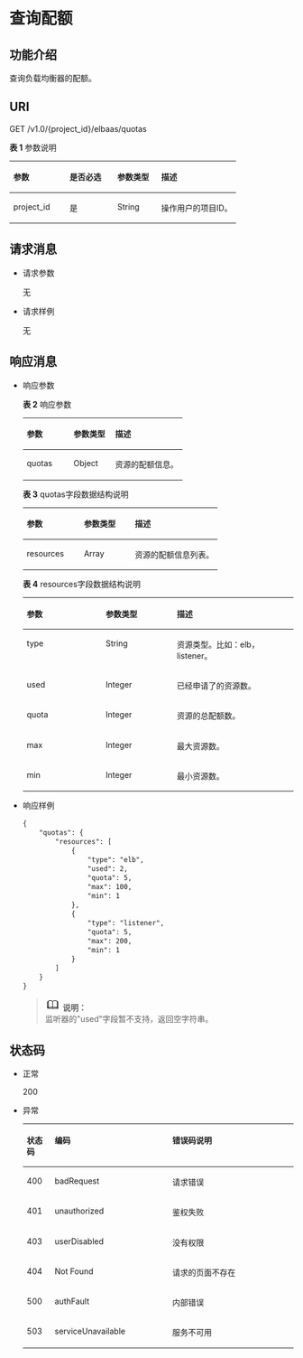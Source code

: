 # 查询配额<a name="zh-cn_topic_0096561521"></a>

## 功能介绍<a name="zh-cn_topic_0020100174_section33734921"></a>

查询负载均衡器的配额。

## URI<a name="zh-cn_topic_0020100174_section35178835"></a>

GET /v1.0/\{project\_id\}/elbaas/quotas

**表 1**  参数说明

<a name="zh-cn_topic_0020100174_table618348671617"></a>
<table><thead align="left"><tr id="zh-cn_topic_0020100174_row536444891617"><th class="cellrowborder" valign="top" width="24.81248124812481%" id="mcps1.2.5.1.1"><p id="zh-cn_topic_0020100174_p502363201617"><a name="zh-cn_topic_0020100174_p502363201617"></a><a name="zh-cn_topic_0020100174_p502363201617"></a>参数</p>
</th>
<th class="cellrowborder" valign="top" width="21.052105210521052%" id="mcps1.2.5.1.2"><p id="zh-cn_topic_0020100174_p426101401617"><a name="zh-cn_topic_0020100174_p426101401617"></a><a name="zh-cn_topic_0020100174_p426101401617"></a>是否必选</p>
</th>
<th class="cellrowborder" valign="top" width="19.36193619361936%" id="mcps1.2.5.1.3"><p id="zh-cn_topic_0020100174_p288693491617"><a name="zh-cn_topic_0020100174_p288693491617"></a><a name="zh-cn_topic_0020100174_p288693491617"></a>参数类型</p>
</th>
<th class="cellrowborder" valign="top" width="34.77347734773477%" id="mcps1.2.5.1.4"><p id="zh-cn_topic_0020100174_p567159381617"><a name="zh-cn_topic_0020100174_p567159381617"></a><a name="zh-cn_topic_0020100174_p567159381617"></a>描述</p>
</th>
</tr>
</thead>
<tbody><tr id="zh-cn_topic_0020100174_row305882841617"><td class="cellrowborder" valign="top" width="24.81248124812481%" headers="mcps1.2.5.1.1 "><p id="p87851816121312"><a name="p87851816121312"></a><a name="p87851816121312"></a>project_id</p>
</td>
<td class="cellrowborder" valign="top" width="21.052105210521052%" headers="mcps1.2.5.1.2 "><p id="zh-cn_topic_0020100174_p342304371617"><a name="zh-cn_topic_0020100174_p342304371617"></a><a name="zh-cn_topic_0020100174_p342304371617"></a>是</p>
</td>
<td class="cellrowborder" valign="top" width="19.36193619361936%" headers="mcps1.2.5.1.3 "><p id="zh-cn_topic_0020100174_p212019881617"><a name="zh-cn_topic_0020100174_p212019881617"></a><a name="zh-cn_topic_0020100174_p212019881617"></a>String</p>
</td>
<td class="cellrowborder" valign="top" width="34.77347734773477%" headers="mcps1.2.5.1.4 "><p id="zh-cn_topic_0020100174_p396394561617"><a name="zh-cn_topic_0020100174_p396394561617"></a><a name="zh-cn_topic_0020100174_p396394561617"></a>操作用户的项目ID。</p>
</td>
</tr>
</tbody>
</table>

## 请求消息<a name="zh-cn_topic_0020100174_section48174063"></a>

-   请求参数

    无


-   请求样例

    无


## 响应消息<a name="zh-cn_topic_0020100174_section30913391"></a>

-   响应参数

    **表 2**  响应参数

    <a name="zh-cn_topic_0020100174_table951448410185"></a>
    <table><thead align="left"><tr id="zh-cn_topic_0020100174_row269956210185"><th class="cellrowborder" valign="top" width="29.330000000000002%" id="mcps1.2.4.1.1"><p id="zh-cn_topic_0020100174_p1733794910185"><a name="zh-cn_topic_0020100174_p1733794910185"></a><a name="zh-cn_topic_0020100174_p1733794910185"></a>参数</p>
    </th>
    <th class="cellrowborder" valign="top" width="26.119999999999997%" id="mcps1.2.4.1.2"><p id="zh-cn_topic_0020100174_p6219660010185"><a name="zh-cn_topic_0020100174_p6219660010185"></a><a name="zh-cn_topic_0020100174_p6219660010185"></a>参数类型</p>
    </th>
    <th class="cellrowborder" valign="top" width="44.55%" id="mcps1.2.4.1.3"><p id="zh-cn_topic_0020100174_p475984410185"><a name="zh-cn_topic_0020100174_p475984410185"></a><a name="zh-cn_topic_0020100174_p475984410185"></a>描述</p>
    </th>
    </tr>
    </thead>
    <tbody><tr id="zh-cn_topic_0020100174_row410792510185"><td class="cellrowborder" valign="top" width="29.330000000000002%" headers="mcps1.2.4.1.1 "><p id="zh-cn_topic_0020100174_p6430652610185"><a name="zh-cn_topic_0020100174_p6430652610185"></a><a name="zh-cn_topic_0020100174_p6430652610185"></a>quotas</p>
    </td>
    <td class="cellrowborder" valign="top" width="26.119999999999997%" headers="mcps1.2.4.1.2 "><p id="zh-cn_topic_0020100174_p4144608710185"><a name="zh-cn_topic_0020100174_p4144608710185"></a><a name="zh-cn_topic_0020100174_p4144608710185"></a>Object</p>
    </td>
    <td class="cellrowborder" valign="top" width="44.55%" headers="mcps1.2.4.1.3 "><p id="zh-cn_topic_0020100174_p168984810185"><a name="zh-cn_topic_0020100174_p168984810185"></a><a name="zh-cn_topic_0020100174_p168984810185"></a>资源的配额信息。</p>
    </td>
    </tr>
    </tbody>
    </table>

    **表 3**  quotas字段数据结构说明

    <a name="zh-cn_topic_0020100174_table40566376102127"></a>
    <table><thead align="left"><tr id="zh-cn_topic_0020100174_row47343998102127"><th class="cellrowborder" valign="top" width="29.330000000000002%" id="mcps1.2.4.1.1"><p id="zh-cn_topic_0020100174_p9658647102127"><a name="zh-cn_topic_0020100174_p9658647102127"></a><a name="zh-cn_topic_0020100174_p9658647102127"></a>参数</p>
    </th>
    <th class="cellrowborder" valign="top" width="26.119999999999997%" id="mcps1.2.4.1.2"><p id="zh-cn_topic_0020100174_p44152912102127"><a name="zh-cn_topic_0020100174_p44152912102127"></a><a name="zh-cn_topic_0020100174_p44152912102127"></a>参数类型</p>
    </th>
    <th class="cellrowborder" valign="top" width="44.55%" id="mcps1.2.4.1.3"><p id="zh-cn_topic_0020100174_p19616081102127"><a name="zh-cn_topic_0020100174_p19616081102127"></a><a name="zh-cn_topic_0020100174_p19616081102127"></a>描述</p>
    </th>
    </tr>
    </thead>
    <tbody><tr id="zh-cn_topic_0020100174_row45398723102127"><td class="cellrowborder" valign="top" width="29.330000000000002%" headers="mcps1.2.4.1.1 "><p id="zh-cn_topic_0020100174_p53417933102127"><a name="zh-cn_topic_0020100174_p53417933102127"></a><a name="zh-cn_topic_0020100174_p53417933102127"></a>resources</p>
    </td>
    <td class="cellrowborder" valign="top" width="26.119999999999997%" headers="mcps1.2.4.1.2 "><p id="zh-cn_topic_0020100174_p31885336102127"><a name="zh-cn_topic_0020100174_p31885336102127"></a><a name="zh-cn_topic_0020100174_p31885336102127"></a>Array</p>
    </td>
    <td class="cellrowborder" valign="top" width="44.55%" headers="mcps1.2.4.1.3 "><p id="zh-cn_topic_0020100174_p24743468102127"><a name="zh-cn_topic_0020100174_p24743468102127"></a><a name="zh-cn_topic_0020100174_p24743468102127"></a>资源的配额信息列表。</p>
    </td>
    </tr>
    </tbody>
    </table>

    **表 4**  resources字段数据结构说明

    <a name="zh-cn_topic_0020100174_table5936749910208"></a>
    <table><thead align="left"><tr id="zh-cn_topic_0020100174_row3030106010208"><th class="cellrowborder" valign="top" width="29.14%" id="mcps1.2.4.1.1"><p id="zh-cn_topic_0020100174_p3846681610208"><a name="zh-cn_topic_0020100174_p3846681610208"></a><a name="zh-cn_topic_0020100174_p3846681610208"></a>参数</p>
    </th>
    <th class="cellrowborder" valign="top" width="26.31%" id="mcps1.2.4.1.2"><p id="zh-cn_topic_0020100174_p2880442510208"><a name="zh-cn_topic_0020100174_p2880442510208"></a><a name="zh-cn_topic_0020100174_p2880442510208"></a>参数类型</p>
    </th>
    <th class="cellrowborder" valign="top" width="44.55%" id="mcps1.2.4.1.3"><p id="zh-cn_topic_0020100174_p5145709410208"><a name="zh-cn_topic_0020100174_p5145709410208"></a><a name="zh-cn_topic_0020100174_p5145709410208"></a>描述</p>
    </th>
    </tr>
    </thead>
    <tbody><tr id="zh-cn_topic_0020100174_row727510410208"><td class="cellrowborder" valign="top" width="29.14%" headers="mcps1.2.4.1.1 "><p id="zh-cn_topic_0020100174_p5241254210208"><a name="zh-cn_topic_0020100174_p5241254210208"></a><a name="zh-cn_topic_0020100174_p5241254210208"></a>type</p>
    </td>
    <td class="cellrowborder" valign="top" width="26.31%" headers="mcps1.2.4.1.2 "><p id="zh-cn_topic_0020100174_p1755751310208"><a name="zh-cn_topic_0020100174_p1755751310208"></a><a name="zh-cn_topic_0020100174_p1755751310208"></a>String</p>
    </td>
    <td class="cellrowborder" valign="top" width="44.55%" headers="mcps1.2.4.1.3 "><p id="zh-cn_topic_0020100174_p1287242410208"><a name="zh-cn_topic_0020100174_p1287242410208"></a><a name="zh-cn_topic_0020100174_p1287242410208"></a>资源类型。比如：elb，listener。</p>
    </td>
    </tr>
    <tr id="zh-cn_topic_0020100174_row4874295510208"><td class="cellrowborder" valign="top" width="29.14%" headers="mcps1.2.4.1.1 "><p id="zh-cn_topic_0020100174_p5586525210208"><a name="zh-cn_topic_0020100174_p5586525210208"></a><a name="zh-cn_topic_0020100174_p5586525210208"></a>used</p>
    </td>
    <td class="cellrowborder" valign="top" width="26.31%" headers="mcps1.2.4.1.2 "><p id="zh-cn_topic_0020100174_p2879152510208"><a name="zh-cn_topic_0020100174_p2879152510208"></a><a name="zh-cn_topic_0020100174_p2879152510208"></a>Integer</p>
    </td>
    <td class="cellrowborder" valign="top" width="44.55%" headers="mcps1.2.4.1.3 "><p id="zh-cn_topic_0020100174_p5041218310208"><a name="zh-cn_topic_0020100174_p5041218310208"></a><a name="zh-cn_topic_0020100174_p5041218310208"></a>已经申请了的资源数。</p>
    </td>
    </tr>
    <tr id="zh-cn_topic_0020100174_row5105646510208"><td class="cellrowborder" valign="top" width="29.14%" headers="mcps1.2.4.1.1 "><p id="zh-cn_topic_0020100174_p4193303910208"><a name="zh-cn_topic_0020100174_p4193303910208"></a><a name="zh-cn_topic_0020100174_p4193303910208"></a>quota</p>
    </td>
    <td class="cellrowborder" valign="top" width="26.31%" headers="mcps1.2.4.1.2 "><p id="zh-cn_topic_0020100174_p4113300910208"><a name="zh-cn_topic_0020100174_p4113300910208"></a><a name="zh-cn_topic_0020100174_p4113300910208"></a>Integer</p>
    </td>
    <td class="cellrowborder" valign="top" width="44.55%" headers="mcps1.2.4.1.3 "><p id="zh-cn_topic_0020100174_p4343945610208"><a name="zh-cn_topic_0020100174_p4343945610208"></a><a name="zh-cn_topic_0020100174_p4343945610208"></a>资源的总配额数。</p>
    </td>
    </tr>
    <tr id="zh-cn_topic_0020100174_row296714099521"><td class="cellrowborder" valign="top" width="29.14%" headers="mcps1.2.4.1.1 "><p id="zh-cn_topic_0020100174_p545739069521"><a name="zh-cn_topic_0020100174_p545739069521"></a><a name="zh-cn_topic_0020100174_p545739069521"></a>max</p>
    </td>
    <td class="cellrowborder" valign="top" width="26.31%" headers="mcps1.2.4.1.2 "><p id="zh-cn_topic_0020100174_p584102979521"><a name="zh-cn_topic_0020100174_p584102979521"></a><a name="zh-cn_topic_0020100174_p584102979521"></a>Integer</p>
    </td>
    <td class="cellrowborder" valign="top" width="44.55%" headers="mcps1.2.4.1.3 "><p id="zh-cn_topic_0020100174_p336135799521"><a name="zh-cn_topic_0020100174_p336135799521"></a><a name="zh-cn_topic_0020100174_p336135799521"></a>最大资源数。</p>
    </td>
    </tr>
    <tr id="zh-cn_topic_0020100174_row90942879526"><td class="cellrowborder" valign="top" width="29.14%" headers="mcps1.2.4.1.1 "><p id="zh-cn_topic_0020100174_p655486439526"><a name="zh-cn_topic_0020100174_p655486439526"></a><a name="zh-cn_topic_0020100174_p655486439526"></a>min</p>
    </td>
    <td class="cellrowborder" valign="top" width="26.31%" headers="mcps1.2.4.1.2 "><p id="zh-cn_topic_0020100174_p78398969526"><a name="zh-cn_topic_0020100174_p78398969526"></a><a name="zh-cn_topic_0020100174_p78398969526"></a>Integer</p>
    </td>
    <td class="cellrowborder" valign="top" width="44.55%" headers="mcps1.2.4.1.3 "><p id="zh-cn_topic_0020100174_p310518629526"><a name="zh-cn_topic_0020100174_p310518629526"></a><a name="zh-cn_topic_0020100174_p310518629526"></a>最小资源数。</p>
    </td>
    </tr>
    </tbody>
    </table>


-   响应样例

    ```
    {
        "quotas": {
            "resources": [
                {
                    "type": "elb",
                    "used": 2,
                    "quota": 5,
                    "max": 100,
                    "min": 1
                },
                {
                    "type": "listener",
                    "quota": 5,
                    "max": 200,
                    "min": 1
                }
            ]
        }
    }
    ```

    >![](public_sys-resources/icon-note.gif) **说明：**   
    >监听器的"used"字段暂不支持，返回空字符串。  


## 状态码<a name="zh-cn_topic_0020100174_section9785067"></a>

-   正常

    200

-   异常

    <a name="zh-cn_topic_0020100174_table45362997151624"></a>
    <table><thead align="left"><tr id="zh-cn_topic_0020100174_row56461172151624"><th class="cellrowborder" valign="top" width="10.299999999999999%" id="mcps1.1.4.1.1"><p id="zh-cn_topic_0020100174_p9952202151624"><a name="zh-cn_topic_0020100174_p9952202151624"></a><a name="zh-cn_topic_0020100174_p9952202151624"></a>状态码</p>
    </th>
    <th class="cellrowborder" valign="top" width="43.46%" id="mcps1.1.4.1.2"><p id="p18704142212229"><a name="p18704142212229"></a><a name="p18704142212229"></a>编码</p>
    </th>
    <th class="cellrowborder" valign="top" width="46.239999999999995%" id="mcps1.1.4.1.3"><p id="zh-cn_topic_0020100174_p822070151624"><a name="zh-cn_topic_0020100174_p822070151624"></a><a name="zh-cn_topic_0020100174_p822070151624"></a>错误码说明</p>
    </th>
    </tr>
    </thead>
    <tbody><tr id="zh-cn_topic_0020100174_row66587677151624"><td class="cellrowborder" valign="top" width="10.299999999999999%" headers="mcps1.1.4.1.1 "><p id="zh-cn_topic_0020100174_p24892777151624"><a name="zh-cn_topic_0020100174_p24892777151624"></a><a name="zh-cn_topic_0020100174_p24892777151624"></a>400</p>
    </td>
    <td class="cellrowborder" valign="top" width="43.46%" headers="mcps1.1.4.1.2 "><p id="p7639433202219"><a name="p7639433202219"></a><a name="p7639433202219"></a>badRequest</p>
    </td>
    <td class="cellrowborder" valign="top" width="46.239999999999995%" headers="mcps1.1.4.1.3 "><p id="zh-cn_topic_0020100174_p3049090151624"><a name="zh-cn_topic_0020100174_p3049090151624"></a><a name="zh-cn_topic_0020100174_p3049090151624"></a>请求错误</p>
    </td>
    </tr>
    <tr id="zh-cn_topic_0020100174_row27441815151624"><td class="cellrowborder" valign="top" width="10.299999999999999%" headers="mcps1.1.4.1.1 "><p id="zh-cn_topic_0020100174_p8194509151624"><a name="zh-cn_topic_0020100174_p8194509151624"></a><a name="zh-cn_topic_0020100174_p8194509151624"></a>401</p>
    </td>
    <td class="cellrowborder" valign="top" width="43.46%" headers="mcps1.1.4.1.2 "><p id="p18639103312225"><a name="p18639103312225"></a><a name="p18639103312225"></a>unauthorized</p>
    </td>
    <td class="cellrowborder" valign="top" width="46.239999999999995%" headers="mcps1.1.4.1.3 "><p id="zh-cn_topic_0020100174_p59775492151624"><a name="zh-cn_topic_0020100174_p59775492151624"></a><a name="zh-cn_topic_0020100174_p59775492151624"></a>鉴权失败</p>
    </td>
    </tr>
    <tr id="zh-cn_topic_0020100174_row1108519151624"><td class="cellrowborder" valign="top" width="10.299999999999999%" headers="mcps1.1.4.1.1 "><p id="zh-cn_topic_0020100174_p22681218151624"><a name="zh-cn_topic_0020100174_p22681218151624"></a><a name="zh-cn_topic_0020100174_p22681218151624"></a>403</p>
    </td>
    <td class="cellrowborder" valign="top" width="43.46%" headers="mcps1.1.4.1.2 "><p id="p26391233102211"><a name="p26391233102211"></a><a name="p26391233102211"></a>userDisabled</p>
    </td>
    <td class="cellrowborder" valign="top" width="46.239999999999995%" headers="mcps1.1.4.1.3 "><p id="zh-cn_topic_0020100174_p25239345151624"><a name="zh-cn_topic_0020100174_p25239345151624"></a><a name="zh-cn_topic_0020100174_p25239345151624"></a>没有权限</p>
    </td>
    </tr>
    <tr id="zh-cn_topic_0020100174_row25827516151624"><td class="cellrowborder" valign="top" width="10.299999999999999%" headers="mcps1.1.4.1.1 "><p id="zh-cn_topic_0020100174_p11654021151624"><a name="zh-cn_topic_0020100174_p11654021151624"></a><a name="zh-cn_topic_0020100174_p11654021151624"></a>404</p>
    </td>
    <td class="cellrowborder" valign="top" width="43.46%" headers="mcps1.1.4.1.2 "><p id="p1163943313228"><a name="p1163943313228"></a><a name="p1163943313228"></a>Not Found</p>
    </td>
    <td class="cellrowborder" valign="top" width="46.239999999999995%" headers="mcps1.1.4.1.3 "><p id="zh-cn_topic_0020100174_p4451606151624"><a name="zh-cn_topic_0020100174_p4451606151624"></a><a name="zh-cn_topic_0020100174_p4451606151624"></a>请求的页面不存在</p>
    </td>
    </tr>
    <tr id="zh-cn_topic_0020100174_row40064457151624"><td class="cellrowborder" valign="top" width="10.299999999999999%" headers="mcps1.1.4.1.1 "><p id="zh-cn_topic_0020100174_p23995610151624"><a name="zh-cn_topic_0020100174_p23995610151624"></a><a name="zh-cn_topic_0020100174_p23995610151624"></a>500</p>
    </td>
    <td class="cellrowborder" valign="top" width="43.46%" headers="mcps1.1.4.1.2 "><p id="p96391733112217"><a name="p96391733112217"></a><a name="p96391733112217"></a>authFault</p>
    </td>
    <td class="cellrowborder" valign="top" width="46.239999999999995%" headers="mcps1.1.4.1.3 "><p id="zh-cn_topic_0020100174_p64596296151624"><a name="zh-cn_topic_0020100174_p64596296151624"></a><a name="zh-cn_topic_0020100174_p64596296151624"></a>内部错误</p>
    </td>
    </tr>
    <tr id="zh-cn_topic_0020100174_row44495757151624"><td class="cellrowborder" valign="top" width="10.299999999999999%" headers="mcps1.1.4.1.1 "><p id="zh-cn_topic_0020100174_p47386577151624"><a name="zh-cn_topic_0020100174_p47386577151624"></a><a name="zh-cn_topic_0020100174_p47386577151624"></a>503</p>
    </td>
    <td class="cellrowborder" valign="top" width="43.46%" headers="mcps1.1.4.1.2 "><p id="p1864093382212"><a name="p1864093382212"></a><a name="p1864093382212"></a>serviceUnavailable</p>
    </td>
    <td class="cellrowborder" valign="top" width="46.239999999999995%" headers="mcps1.1.4.1.3 "><p id="zh-cn_topic_0020100174_p13107492151624"><a name="zh-cn_topic_0020100174_p13107492151624"></a><a name="zh-cn_topic_0020100174_p13107492151624"></a>服务不可用</p>
    </td>
    </tr>
    </tbody>
    </table>


